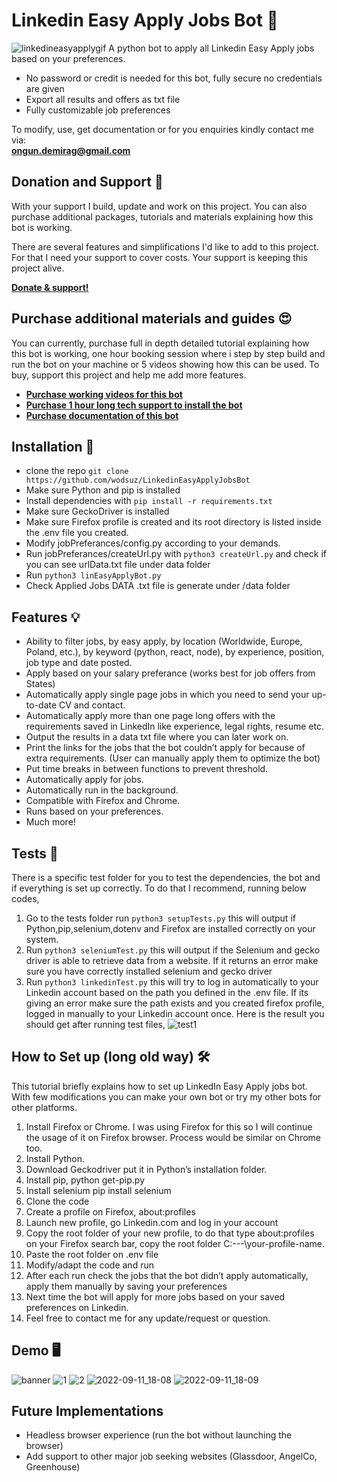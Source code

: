 # Linkedin Easy Apply Jobs Bot 🤖

![linkedineasyapplygif](https://user-images.githubusercontent.com/34207598/128695728-6efcb457-0f75-42e2-987a-f7a0c239a235.gif)
A python bot to apply all Linkedin Easy Apply jobs based on your preferences.

- No password or credit is needed for this bot, fully secure no credentials are given
- Export all results and offers as txt file
- Fully customizable job preferences

To modify, use, get documentation or for you enquiries kindly contact me via: <br>
**ongun.demirag@gmail.com**

## Donation and Support 🥳

With your support I build, update and work on this project. You can also purchase additional packages, tutorials and materials explaining how this bot is working. <br>

There are several features and simplifications I'd like to add to this project. For that I need your support to cover costs. Your support is keeping this project alive.

[**Donate & support!**](https://commerce.coinbase.com/checkout/923b8005-792f-4874-9a14-2992d0b30685)

## Purchase additional materials and guides 😍

You can currently, purchase full in depth detailed tutorial explaining how this bot is working, one hour booking session where i step by step build and run the bot on your machine or 5 videos
showing how this can be used. To buy, support this project and help me add more features. <br>

- [**Purchase working videos for this bot**](https://commerce.coinbase.com/checkout/40715b26-f80f-4335-bc35-8edf295bc913)
- [**Purchase 1 hour long tech support to install the bot**](https://commerce.coinbase.com/checkout/bfc45949-3719-4cac-8fc9-f9111b47a009)
- [**Purchase documentation of this bot**](https://commerce.coinbase.com/checkout/03546cb2-8691-4837-91ec-a86cae1cb25d)

## Installation 🔌

- clone the repo `git clone https://github.com/wodsuz/LinkedinEasyApplyJobsBot`
- Make sure Python and pip is installed
- Install dependencies with `pip install -r requirements.txt`
- Make sure GeckoDriver is installed
- Make sure Firefox profile is created and its root directory is listed inside the .env file you created.
- Modify jobPreferances/config.py according to your demands.
- Run jobPreferances/createUrl.py with `python3 createUrl.py` and check if you can see urlData.txt file under data folder
- Run `python3 linEasyApplyBot.py`
- Check Applied Jobs DATA .txt file is generate under /data folder

## Features 💡

- Ability to filter jobs, by easy apply, by location (Worldwide, Europe, Poland, etc.), by keyword (python, react, node), by experience, position, job type and date posted.
- Apply based on your salary preferance (works best for job offers from States)
- Automatically apply single page jobs in which you need to send your up-to-date CV and contact.
- Automatically apply more than one page long offers with the requirements saved in LinkedIn like experience, legal rights, resume etc.
- Output the results in a data txt file where you can later work on.
- Print the links for the jobs that the bot couldn’t apply for because of extra requirements. (User can manually apply them to optimize the bot)
- Put time breaks in between functions to prevent threshold.
- Automatically apply for jobs.
- Automatically run in the background.
- Compatible with Firefox and Chrome.
- Runs based on your preferences.
- Much more!

## Tests 🔦

There is a specific test folder for you to test the dependencies, the bot and if everything is set up correctly. To do that I recommend,
running below codes,

1. Go to the tests folder run `python3 setupTests.py` this will output if Python,pip,selenium,dotenv and Firefox are installed correctly on your system.
2. Run `python3 seleniumTest.py` this will output if the Selenium and gecko driver is able to retrieve data from a website. If it returns an error make sure you have correctly installed selenium and gecko driver
3. Run `python3 linkedinTest.py` this will try to log in automatically to your Linkedin account based on the path you defined in the .env file. If its giving an error make sure the path exists and you created firefox profile, logged in manually to your Linkedin account once.
   Here is the result you should get after running test files,
   ![test1](https://user-images.githubusercontent.com/34207598/189535308-c2c546de-caec-4460-823d-dd5ca208c480.png)

## How to Set up (long old way) 🛠

This tutorial briefly explains how to set up LinkedIn Easy Apply jobs bot. With few modifications you can make your own bot or try my other bots for other platforms.

1. Install Firefox or Chrome. I was using Firefox for this so I will continue the usage of it on Firefox browser. Process would be similar on Chrome too.
2. Install Python.
3. Download Geckodriver put it in Python’s installation folder.
4. Install pip, python get-pip.py
5. Install selenium pip install selenium
6. Clone the code
7. Create a profile on Firefox, about:profiles
8. Launch new profile, go Linkedin.com and log in your account
9. Copy the root folder of your new profile, to do that type about:profiles on your Firefox search bar, copy the root folder C:\---\your-profile-name.
10. Paste the root folder on .env file
11. Modify/adapt the code and run
12. After each run check the jobs that the bot didn’t apply automatically, apply them manually by saving your preferences
13. Next time the bot will apply for more jobs based on your saved preferences on Linkedin.
14. Feel free to contact me for any update/request or question.

## Demo 🖥

![banner](https://user-images.githubusercontent.com/34207598/189535377-98ca5bfc-8f4e-4f68-9b3c-59e259d4fe5f.png)
![1](https://user-images.githubusercontent.com/34207598/128695723-2af373a6-3fbb-4dcc-9bba-24af57f17ee9.png)
![2](https://user-images.githubusercontent.com/34207598/128695725-5250cc6d-72e7-4a79-b060-8decfb9be54a.png)
![2022-09-11_18-08](https://user-images.githubusercontent.com/34207598/189535397-2673d603-9489-4104-a066-dd66aca624fd.png)
![2022-09-11_18-09](https://user-images.githubusercontent.com/34207598/189535410-2131a9d0-fd63-419f-a5ea-c663103877d2.png)

## Future Implementations

- Headless browser experience (run the bot without launching the browser)
- Add support to other major job seeking websites (Glassdoor, AngelCo, Greenhouse)
